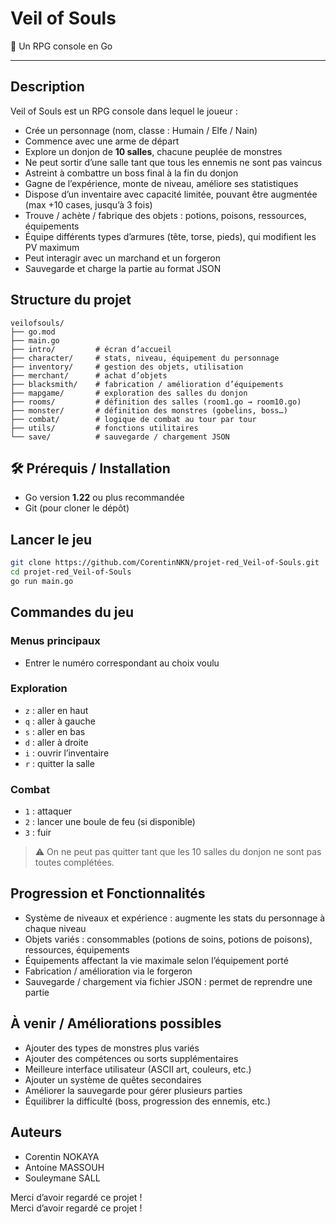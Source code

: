 # Veil of Souls

🥷 Un RPG console en Go 

---

## Description

Veil of Souls est un RPG console dans lequel le joueur :

- Crée un personnage (nom, classe : Humain / Elfe / Nain)
- Commence avec une arme de départ
- Explore un donjon de **10 salles**, chacune peuplée de monstres
- Ne peut sortir d’une salle tant que tous les ennemis ne sont pas vaincus
- Astreint à combattre un boss final à la fin du donjon
- Gagne de l’expérience, monte de niveau, améliore ses statistiques
- Dispose d’un inventaire avec capacité limitée, pouvant être augmentée (max +10 cases, jusqu’à 3 fois)
- Trouve / achète / fabrique des objets : potions, poisons, ressources, équipements
- Équipe différents types d’armures (tête, torse, pieds), qui modifient les PV maximum
- Peut interagir avec un marchand et un forgeron
- Sauvegarde et charge la partie au format JSON



##  Structure du projet

```
veilofsouls/
├── go.mod
├── main.go
├── intro/         # écran d’accueil
├── character/     # stats, niveau, équipement du personnage
├── inventory/     # gestion des objets, utilisation
├── merchant/      # achat d’objets
├── blacksmith/    # fabrication / amélioration d’équipements
├── mapgame/       # exploration des salles du donjon
├── rooms/         # définition des salles (room1.go → room10.go)
├── monster/       # définition des monstres (gobelins, boss…)
├── combat/        # logique de combat au tour par tour
├── utils/         # fonctions utilitaires
└── save/          # sauvegarde / chargement JSON
```



## 🛠 Prérequis / Installation

- Go version **1.22** ou plus recommandée
- Git (pour cloner le dépôt)



##  Lancer le jeu

```bash
git clone https://github.com/CorentinNKN/projet-red_Veil-of-Souls.git
cd projet-red_Veil-of-Souls
go run main.go
```



##  Commandes du jeu

### Menus principaux
- Entrer le numéro correspondant au choix voulu

### Exploration
- `z` : aller en haut  
- `q` : aller à gauche  
- `s` : aller en bas  
- `d` : aller à droite  
- `i` : ouvrir l’inventaire  
- `r` : quitter la salle

### Combat
- `1` : attaquer  
- `2` : lancer une boule de feu (si disponible)  
- `3` : fuir  
> ⚠️ On ne peut pas quitter tant que les 10 salles du donjon ne sont pas toutes complétées.



##  Progression et Fonctionnalités

- Système de niveaux et expérience : augmente les stats du personnage à chaque niveau
- Objets variés : consommables (potions de soins, potions de poisons), ressources, équipements
- Équipements affectant la vie maximale selon l’équipement porté
- Fabrication / amélioration via le forgeron
- Sauvegarde / chargement via fichier JSON : permet de reprendre une partie



## À venir / Améliorations possibles

- Ajouter des types de monstres plus variés
- Ajouter des compétences ou sorts supplémentaires
- Meilleure interface utilisateur (ASCII art, couleurs, etc.)
- Ajouter un système de quêtes secondaires
- Améliorer la sauvegarde pour gérer plusieurs parties
- Équilibrer la difficulté (boss, progression des ennemis, etc.)



##  Auteurs

- Corentin NOKAYA 
- Antoine MASSOUH
- Souleymane SALL 


Merci d’avoir regardé ce projet !  
Merci d’avoir regardé ce projet !  

